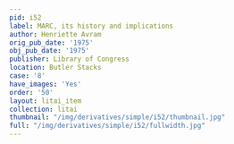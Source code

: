 ```yaml
---
pid: i52
label: MARC, its history and implications
author: Henriette Avram
orig_pub_date: '1975'
obj_pub_date: '1975'
publisher: Library of Congress
location: Butler Stacks
case: '8'
have_images: 'Yes'
order: '50'
layout: litai_item
collection: litai
thumbnail: "/img/derivatives/simple/i52/thumbnail.jpg"
full: "/img/derivatives/simple/i52/fullwidth.jpg"
---
```

